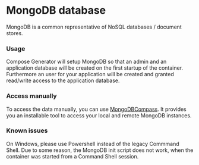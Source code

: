 # MongoDB database
MongoDB is a common representative of NoSQL databases / document stores.

### Usage
Compose Generator will setup MongoDB so that an admin and an application database will be created on the first startup of the container. Furthermore an user for your application will be created and granted read/write access to the application database.

### Access manually
To access the data manually, you can use [MongoDBCompass](https://www.mongodb.com/products/compass). It provides you an installable tool to access your local and remote MongoDB instances.

### Known issues
On Windows, please use Powershell instead of the legacy Commmand Shell. Due to some reason, the MongoDB init script does not work, when the container was started from a Command Shell session.
